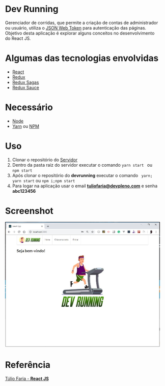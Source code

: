 # Dev Running

Gerenciador de corridas, que permite a criação de contas de administrador ou usuário, utiliza o [JSON Web Token](https://jwt.io/) para autenticação das páginas. Objetivo desta aplicação é explorar alguns conceitos no desenvolvimento do React JS.

# Algumas das tecnologias envolvidas

- [React](https://reactjs.org/)
- [Redux](https://redux.js.org/)
- [Redux Sagas](https://redux-saga.js.org/)
- [Redux Sauce](https://github.com/infinitered/reduxsauce)

# Necessário
- [Node](https://nodejs.org/en/)
- [Yarn](https://yarnpkg.com/pt-BR/) ou [NPM](https://www.npmjs.com/get-npm)

# Uso
   
1. Clonar o repositório do [Servidor](https://github.com/tuliofaria/devreactjs-bootcamp-runs-server)
1. Dentro da pasta raiz do servidor executar o comando `yarn start ` ou `npm start`
1. Após clonar o repositório do **devrunning** executar o comando ` yarn; yarn start` ou `npm i;npm start`
1. Para logar na aplicação usar o email **tuliofaria@devpleno.com** e senha **abc123456**


# Screenshot

 ![](https://github.com/denmarksdev/devrunning/blob/master/Screenshot.jpg?raw=true "Dev Running")


# Referência
[Túlio Faria - **React JS**](https://www.devpleno.com/)
